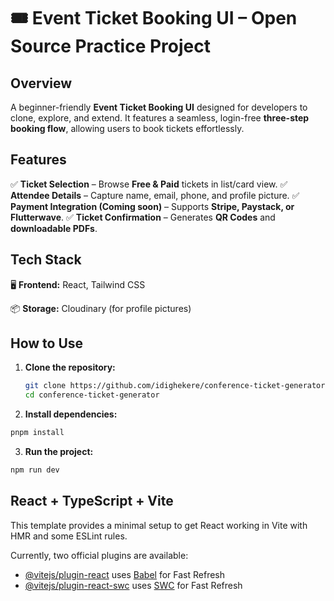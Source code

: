 
# 🎟️ Event Ticket Booking UI – Open Source Practice Project

## Overview
A beginner-friendly **Event Ticket Booking UI** designed for developers to clone, explore, and extend. It features a seamless, login-free **three-step booking flow**, allowing users to book tickets effortlessly.

## Features
✅ **Ticket Selection** – Browse **Free & Paid** tickets in list/card view.
✅ **Attendee Details** – Capture name, email, phone, and profile picture.
✅ **Payment Integration (Coming soon)** – Supports **Stripe, Paystack, or Flutterwave**.
✅ **Ticket Confirmation** – Generates **QR Codes** and **downloadable PDFs**.

## Tech Stack
🖥️ **Frontend:** React, Tailwind CSS
<!-- 🔗 **Backend (Optional):** Node.js & Express / Firebase Functions   -->
<!-- 💳 **Payments:** Stripe, Paystack, Flutterwave   -->
📦 **Storage:**  Cloudinary (for profile pictures)

## How to Use
1. **Clone the repository:**
   ```bash
   git clone https://github.com/idighekere/conference-ticket-generator.git
   cd conference-ticket-generator
   ```
2. **Install dependencies:**
  ```bash
  pnpm install
  ```
3. **Run the project:**
  ```bash
  npm run dev
  ```


## React + TypeScript + Vite

This template provides a minimal setup to get React working in Vite with HMR and some ESLint rules.

Currently, two official plugins are available:

- [@vitejs/plugin-react](https://github.com/vitejs/vite-plugin-react/blob/main/packages/plugin-react/README.md) uses [Babel](https://babeljs.io/) for Fast Refresh
- [@vitejs/plugin-react-swc](https://github.com/vitejs/vite-plugin-react-swc) uses [SWC](https://swc.rs/) for Fast Refresh
